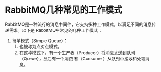 # RabbitMQ几种常见的工作模式
RabbitMQ是一种流行的消息中间件，它支持多种工作模式，以满足不同的消息传递需求。以下是
RabbitMQ中常见的几种工作模式：
1. 简单模式（Simple Queue）：
   1. 也被称为点对点模式。
   2. 在这种模式下，有一个生产者（Producer）将消息发送到队列（Queue），然后有一个消费
      者（Consumer）从队列中接收和处理消息。
